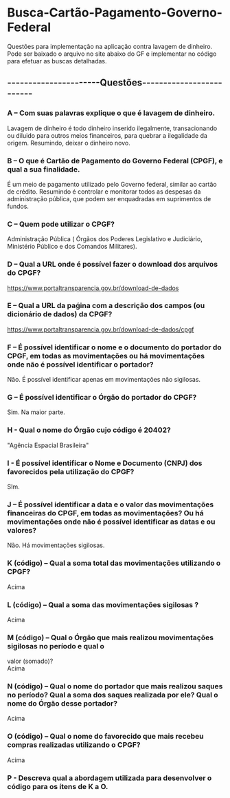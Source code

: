 # Busca-Cartão-Pagamento-Governo-Federal
Questões para implementação na aplicação contra lavagem de dinheiro. Pode ser baixado o arquivo no site abaixo do GF e implementar no código para efetuar as buscas detalhadas.


## ----------------------Questões-------------------------</br>
### A – Com suas palavras explique o que é lavagem de dinheiro.</br>
Lavagem de dinheiro é todo dinheiro inserido ilegalmente, transacionando ou diluido para outros meios financeiros, para quebrar a ilegalidade da origem. Resumindo, deixar o dinheiro novo.

### B – O que é Cartão de Pagamento do Governo Federal (CPGF), e qual a sua finalidade.</br>
É um meio de pagamento utilizado pelo Governo federal, similar ao cartão de crédito. Resumindo é controlar e monitorar todos as despesas da administração pública, que podem ser enquadradas em suprimentos de fundos.

### C – Quem pode utilizar o CPGF?</br>
Administração Pública ( Órgãos dos Poderes Legislativo e Judiciário, Ministério Público e dos Comandos Militares).</br>

### D – Qual a URL onde é possível fazer o download dos arquivos do CPGF?</br>
https://www.portaltransparencia.gov.br/download-de-dados</br>

### E – Qual a URL da paǵina com a descrição dos campos (ou dicionário de dados) da CPGF?</br>
https://www.portaltransparencia.gov.br/download-de-dados/cpgf</br>

### F – É possível identificar o nome e o documento do portador do CPGF, em todas as movimentações ou há movimentações onde não é possível identificar o portador?</br>
Não. É possível identificar apenas em movimentações não sigilosas.</br>

### G – É possível identificar o Órgão do portador do CPGF?</br>
Sim. Na maior parte.</br>

### H - Qual o nome do Órgão cujo código é 20402?</br>
"Agência Espacial Brasileira"</br>

### I - É possível identificar o Nome e Documento (CNPJ) dos favorecidos pela utilização do CPGF?</br>
SIm.</br>

### J – É possível identificar a data e o valor das movimentações financeiras do CPGF, em todas as movimentações? Ou há movimentações onde não é possível identificar as datas e ou valores?</br>
Não. Há movimentações sigilosas.</br>

### K (código) – Qual a soma total das movimentações utilizando o CPGF?</br>
Acima</br>

### L (código) – Qual a soma das movimentações sigilosas ?</br>
Acima</br>

### M (código) – Qual o Órgão que mais realizou movimentações sigilosas no período e qual o
valor (somado)?</br>
Acima</br>

### N (código) – Qual o nome do portador que mais realizou saques no período? Qual a soma dos saques realizada por ele? Qual o nome do Órgão desse portador?</br>
Acima</br>

### O (código) – Qual o nome do favorecido que mais recebeu compras realizadas utilizando o CPGF?</br>
Acima</br>

### P - Descreva qual a abordagem utilizada para desenvolver o código para os ítens de K a O.</br>
</br>


